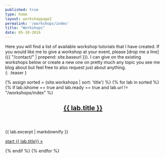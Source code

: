 ```yaml
---
published: true
type: home
layout: workshoppage2
permalink: '/workshops/index'
title: "Workshops"
date: 05-10-2016
---
```


Here you will find a list of available workshop tutorials that I have created. If you would like me to give a workshop at your event, please [drop me a line]({{ "/contact/" | prepend: site.baseurl }}).  I can give on the existing workshops below or create a new one on pretty much any topic you see me blog about but feel free to also request just about anything.  
{: .teaser }

{% assign sorted = (site.workshops | sort: 'title') %} 
{% for lab in  sorted %}
{% if lab.ishome == true and lab.ready == true and lab.url != "/workshops/index" %}
<article>
<header>
<!-- <img src="{{ "/images/logo.png" | prepend: lab.type }}" alt="{{page.type}} Logo"> -->
<h2 class="post-title"><a href="{{ site.baseurl }}{{ lab.url }}.html">{{ lab.title }}<br /></a></h2>
</header>
 <div>
{{ lab.excerpt | markdownify }}
  </div>
<div class="more-link">
  <p><a href="{{ site.baseurl }}{{ lab.url }}.html">start {{ lab.title}} &raquo;</a></p>
</div>

</article>
{% endif %}
{% endfor %}

